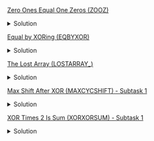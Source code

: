 [Zero Ones Equal One Zeros (ZOOZ)](https://www.codechef.com/submit-v2/ZOOZ)

<details><summary>Solution</summary>

![](https://github.com/archishmanghos/code-images/blob/master/Codechef/June-Lunchtime-2022/ZOOZ.png)

</details>


[Equal by XORing (EQBYXOR)](https://www.codechef.com/submit-v2/EQBYXOR)

<details><summary>Solution</summary>

![](https://github.com/archishmanghos/code-images/blob/master/Codechef/June-Lunchtime-2022/EQBYXOR.png)

</details>


[The Lost Array (LOSTARRAY_)](https://www.codechef.com/submit-v2/LOSTARRAY_)

<details><summary>Solution</summary>

![](https://github.com/archishmanghos/code-images/blob/master/Codechef/June-Lunchtime-2022/LOSTARRAY_.png)

</details>


[Max Shift After XOR (MAXCYCSHIFT) - Subtask 1](https://www.codechef.com/submit-v2/MAXCYCSHIFT)

<details><summary>Solution</summary>

![](https://github.com/archishmanghos/code-images/blob/master/Codechef/June-Lunchtime-2022/MAXCYCSHIFT-A.png)

</details>


[XOR Times 2 Is Sum (XORXORSUM) - Subtask 1](https://www.codechef.com/submit-v2/XORXORSUM)

<details><summary>Solution</summary>

![](https://github.com/archishmanghos/code-images/blob/master/Codechef/June-Lunchtime-2022/XORXORSUM-A.png)

</details>